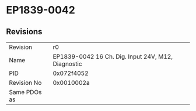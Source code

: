 # EP1839-0042

## Revisions
<table>
<tr>
<td>Revision</td>
<td>r0</td>
</tr>
<tr>
<td>Name</td>
<td>EP1839-0042 16 Ch. Dig. Input 24V, M12, Diagnostic</td>
</tr>
<tr>
<td>PID</td>
<td>0x072f4052</td>
</tr>
<tr>
<td>Revision No</td>
<td>0x0010002a</td>
</tr>
<tr>
<td>Same PDOs as</td>
<td></td>
</tr>
</table>
